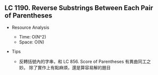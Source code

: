 ## LC 1190. Reverse Substrings Between Each Pair of Parentheses
- Resource Analysis
    - Time: O(N^2)
    - Space: O(N)

- Tips
    - 反轉括號內的字串，和 LC 856. Score of Parentheses 有異曲同工之妙。
      除了實作上有點麻煩，還是算容易解的題目